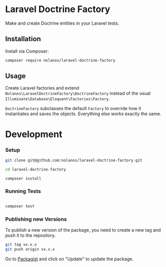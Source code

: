 # Laravel Doctrine Factory

Make and create Doctrine entities in your Laravel tests.

## Installation

Install via Composer:

```bash
composer require nolanos/laravel-doctrine-factory
```

## Usage

Create Laravel factories and extend `Nolanos\LaravelDoctrineFactory\DoctrineFactory` instead of the
usual `Illuminate\Database\Eloquent\Factories\Factory`.

`DoctrineFactory` subclasses the default `Factory` to override how it instantiates and
saves the objects. Everything else works exactly the same.

# Development

### Setup

```bash
git clone git@github.com:nolanos/laravel-doctrine-factory.git

cd laravel-doctrine-factory

composer install
```

### Running Tests

```bash

composer test
```

### Publishing new Versions

To publish a new version of the package, you need to create a new tag and push it to the repository.

```bash
git tag vx.x.x
git push origin vx.x.x
```

Go to [Packagist](https://packagist.org/packages/nolanos/laravel-doctrine-factory) and click on "Update" to
update the package.
